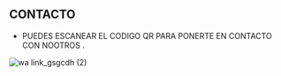 ## CONTACTO 

- PUEDES ESCANEAR EL CODIGO QR PARA PONERTE EN CONTACTO CON NOOTROS .

![wa link_gsgcdh (2)](https://user-images.githubusercontent.com/100168915/158906635-361174f8-e39d-4470-b19d-3bc8128df2ac.png)


